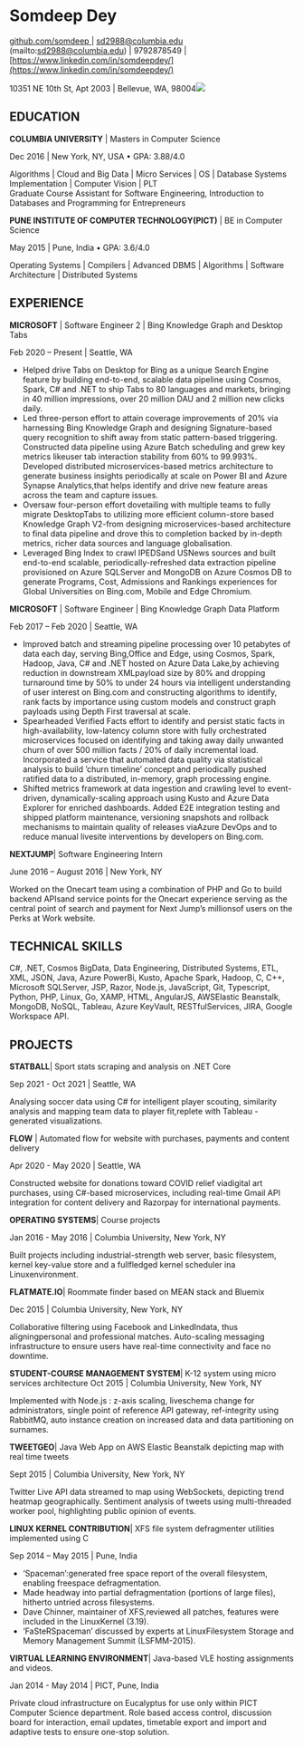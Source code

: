 <h1> Somdeep Dey</h1>

[github.com/somdeep ](github.com/somdeep)| sd2988@columbia.edu (mailto:sd2988@columbia.edu) | 9792878549 | [https://www.linkedin.com/in/somdeepdey/](https://www.linkedin.com/in/somdeepdey/)

10351 NE 10th St, Apt 2003 | Bellevue, WA, 98004![](Aspose.Words.cfa7e0d4-3808-4251-86aa-87030496fbb0.001.png)

<h2>EDUCATION</h2>

**COLUMBIA UNIVERSITY** | Masters in Computer Science

Dec 2016 | New York, NY, USA • GPA: 3.88/4.0

Algorithms | Cloud and Big Data | Micro Services | OS | Database Systems Implementation | Computer Vision | PLT <br>
Graduate Course Assistant for Software Engineering, Introduction to Databases and Programming for Entrepreneurs

**PUNE INSTITUTE OF COMPUTER TECHNOLOGY(PICT)** | BE in Computer Science <br>

May 2015 | Pune, India • GPA: 3.6/4.0

Operating Systems | Compilers | Advanced DBMS | Algorithms | Software Architecture | Distributed Systems

<h2>EXPERIENCE</h2>

**MICROSOFT** | Software Engineer 2 | Bing Knowledge Graph and Desktop Tabs

Feb 2020 – Present | Seattle, WA

- Helped drive Tabs on Desktop for Bing as a unique Search Engine feature by building end-to-end, scalable data pipeline using Cosmos, Spark, C# and .NET to ship Tabs to 80 languages and markets, bringing in 40 million impressions, over 20 million DAU and 2 million new clicks daily.
- Led three-person effort to attain coverage improvements of 20% via harnessing Bing Knowledge Graph and designing Signature-based query recognition to shift away from static pattern-based triggering. Constructed data pipeline using Azure Batch scheduling and grew key metrics likeuser tab interaction stability from 60% to 99.993%. Developed distributed microservices-based metrics architecture to generate business insights periodically at scale on Power BI and Azure Synapse Analytics,that helps identify and drive new feature areas across the team and capture issues.
- Oversaw four-person effort dovetailing with multiple teams to fully migrate DesktopTabs to utilizing more efficient column-store based Knowledge Graph V2-from designing microservices-based architecture to final data pipeline and drove this to completion backed by in-depth metrics, richer data sources and language globalisation.
- Leveraged Bing Index to crawl IPEDSand USNews sources and built end-to-end scalable, periodically-refreshed data extraction pipeline provisioned on Azure SQLServer and MongoDB on Azure Cosmos DB to generate Programs, Cost, Admissions and Rankings experiences for Global Universities on Bing.com, Mobile and Edge Chromium.

**MICROSOFT** | Software Engineer | Bing Knowledge Graph Data Platform

Feb 2017 – Feb 2020 | Seattle, WA

- Improved batch and streaming pipeline processing over 10 petabytes of data each day, serving Bing,Office and Edge, using Cosmos, Spark, Hadoop, Java, C# and .NET hosted on Azure Data Lake,by achieving reduction in downstream XMLpayload size by 80% and dropping turnaround time by 50% to under 24 hours via intelligent understanding of user interest on Bing.com and constructing algorithms to identify, rank facts by importance using custom models and construct graph payloads using Depth First traversal at scale.
- Spearheaded Verified Facts effort to identify and persist static facts in high-availability, low-latency column store with fully orchestrated microservices focused on identifying and taking away daily unwanted churn of over 500 million facts / 20% of daily incremental load. Incorporated a service that automated data quality via statistical analysis to build ’churn timeline’ concept and periodically pushed ratified data to a distributed, in-memory, graph processing engine.
- Shifted metrics framework at data ingestion and crawling level to event-driven, dynamically-scaling approach using Kusto and Azure Data Explorer for enriched dashboards. Added E2E integration testing and shipped platform maintenance, versioning snapshots and rollback mechanisms to maintain quality of releases viaAzure DevOps and to reduce manual livesite interventions by developers on Bing.com.

**NEXTJUMP**| Software Engineering Intern

June 2016 – August 2016 | New York, NY

Worked on the Onecart team using a combination of PHP and Go to build backend APIsand service points for the Onecart experience serving as the central point of search and payment for Next Jump’s millionsof users on the Perks at Work website.

<h2>TECHNICAL SKILLS</h2>

C#, .NET, Cosmos BigData, Data Engineering, Distributed Systems, ETL, XML, JSON, Java, Azure PowerBi, Kusto, Apache Spark, Hadoop, C, C++, Microsoft SQLServer, JSP, Razor, Node.js, JavaScript, Git, Typescript, Python, PHP, Linux, Go, XAMP, HTML, AngularJS, AWSElastic Beanstalk, MongoDB, NoSQL, Tableau, Azure KeyVault, RESTfulServices, JIRA, Google Workspace API.

<h2>PROJECTS</h2>

**STATBALL**| Sport stats scraping and analysis on .NET Core

Sep 2021 - Oct 2021 | Seattle, WA

Analysing soccer data using C# for intelligent player scouting, similarity analysis and mapping team data to player fit,replete with Tableau -generated visualizations.

**FLOW** | Automated flow for website with purchases, payments and content delivery

Apr 2020 - May 2020 | Seattle, WA

Constructed website for donations toward COVID relief viadigital art purchases, using C#-based microservices, including real-time Gmail API integration for content delivery and Razorpay for international payments.

**OPERATING SYSTEMS**| Course projects

Jan 2016 - May 2016 | Columbia University, New York, NY

Built projects including industrial-strength web server, basic filesystem, kernel key-value store and a fullfledged kernel scheduler ina Linuxenvironment.

**FLATMATE.IO**| Roommate finder based on MEAN stack and Bluemix

Dec 2015 | Columbia University, New York, NY

Collaborative filtering using Facebook and LinkedIndata, thus aligningpersonal and professional matches. Auto-scaling messaging infrastructure to ensure users have real-time connectivity and face no downtime.

**STUDENT-COURSE MANAGEMENT SYSTEM**| K-12 system using micro services architecture Oct 2015 | Columbia University, New York, NY

Implemented with Node.js : z-axis scaling, liveschema change for administrators, single point of reference API gateway, ref-integrity using RabbitMQ, auto instance creation on increased data and data partitioning on surnames.

**TWEETGEO**| Java Web App on AWS Elastic Beanstalk depicting map with real time tweets

Sept 2015 | Columbia University, New York, NY

Twitter Live API data streamed to map using WebSockets, depicting trend heatmap geographically. Sentiment analysis of tweets using multi-threaded worker pool, highlighting public opinion of events.

**LINUX KERNEL CONTRIBUTION**| XFS file system defragmenter utilities implemented using C

Sep 2014 – May 2015 | Pune, India

- ‘Spaceman’:generated free space report of the overall filesystem, enabling freespace defragmentation.
- Made headway into partial defragmentation (portions of large files), hitherto untried across filesystems.
- Dave Chinner, maintainer of XFS,reviewed all patches, features were included in the LinuxKernel (3.19).
- ‘FaSteRSpaceman’ discussed by experts at LinuxFilesystem Storage and Memory Management Summit (LSFMM-2015).

**VIRTUAL LEARNING ENVIRONMENT**| Java-based VLE hosting assignments and videos.

Jan 2014 - May 2014 | PICT, Pune, India

Private cloud infrastructure on Eucalyptus for use only within PICT Computer Science department. Role based access control, discussion board for interaction, email updates, timetable export and import and adaptive tests to ensure one-stop solution.
